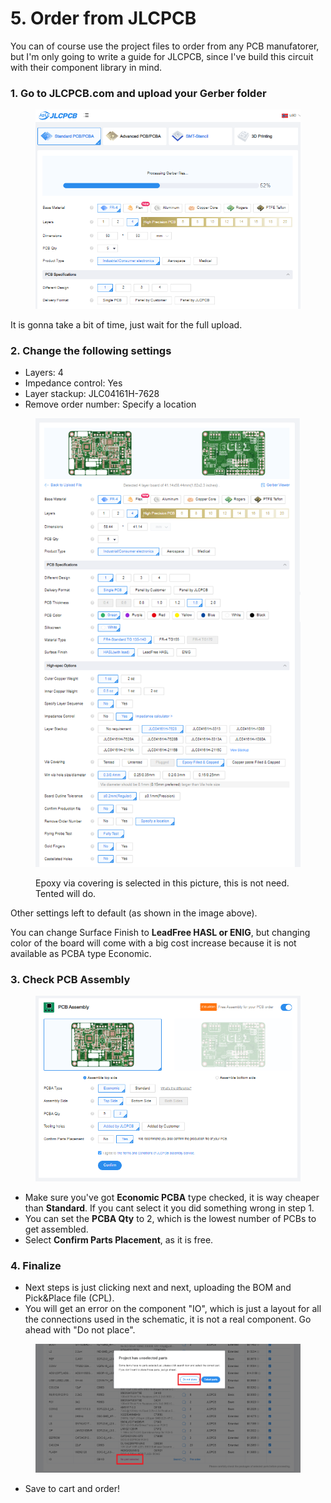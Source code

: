 # 5. Order from JLCPCB

You can of course use the project files to order from any PCB manufatorer, but I'm only going to write a guide for JLCPCB, since I've build this circuit with their component library in mind.&#x20;

### 1. Go to JLCPCB.com and upload your Gerber folder

<figure><img src="../../../.gitbook/assets/image (12) (1).png" alt=""><figcaption></figcaption></figure>

It is gonna take a bit of time, just wait for the full upload.

### 2. Change the following settings

* Layers: 4
* Impedance control: Yes
* Layer stackup: JLC04161H-7628
* Remove order number: Specify a location

<figure><img src="../../../.gitbook/assets/image (20).png" alt=""><figcaption><p>Epoxy via covering is selected in this picture, this is not need. Tented will do.</p></figcaption></figure>

Other settings left to default (as shown in the image above).&#x20;

You can change Surface Finish to **LeadFree HASL or ENIG**, but changing color of the board will come with a big cost increase because it is not available as PCBA type Economic. &#x20;

### 3. Check PCB Assembly

<figure><img src="../../../.gitbook/assets/image (47).png" alt=""><figcaption></figcaption></figure>

* Make sure you've got **Economic PCBA** type checked, it is way cheaper than **Standard**. If you cant select it you did something wrong in step 1.&#x20;
* You can set the **PCBA Qty** to 2, which is the lowest number of PCBs to get assembled.&#x20;
* Select **Confirm Parts Placement**, as it is free.&#x20;

### 4. Finalize

* Next steps is just clicking next and next, uploading the BOM and Pick\&Place file (CPL).&#x20;
* You will get an error on the component "IO", which is just a layout for all the connections used in the schematic, it is not a real component. Go ahead with "Do not place".&#x20;

<figure><img src="../../../.gitbook/assets/image (67).png" alt=""><figcaption></figcaption></figure>

* Save to cart and order!
